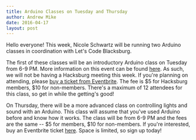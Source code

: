 ```yaml
---
title: Arduino Classes on Tuesday and Thursday
author: Andrew Mike
date: 2016-04-17
layout: post
---
```


Hello everyone! This week, Nicole Schwartz will be running two Arduino classes in coordination with Let's Code Blacksburg. 

The first of these classes will be an introductory Arduino class on Tuesday from 6-9 PM. More information on this event can be found [here](https://wiki.hacksburg.org/introduction_to_arduino). As such, we will not be having a Hacksburg meeting this week. If you're planning on attending, please [buy a ticket from Eventbrite](https://www.eventbrite.com/e/general-series-intro-to-arduino-programming-lights-knobs-for-hacksburg-tickets-24100350798). The fee is $5 for Hacksburg members, $10 for non-members. There's a maximum of 12 attendees for this class, so get in while the getting's good!

On Thursday, there will be a more advanced class on controlling lights and sound with an Arduino. This class will assume that you've used Arduino before and know how it works. The class will be from 6-9 PM and the fees are the same -- $5 for members, $10 for non-members. If you're interested, buy an Eventbrite ticket [here](http://www.eventbrite.com/e/general-series-animating-lights-and-sounds-with-arduino-for-hacksburg-tickets-24114648563). Space is limited, so sign up today!
